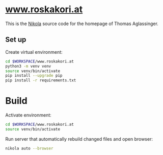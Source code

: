 # www.roskakori.at

This is the [Nikola](https://getnikola.com/) source code for the homepage of
Thomas Aglassinger.

## Set up

Create virtual environment:

```bash
cd $WORKSPACE/www.roskakori.at
python3 -m venv venv
source venv/bin/activate
pip install --upgrade pip
pip install -r requirements.txt
```

# Build

Activate environment:

```bash
cd $WORKSPACE/www.roskakori.at
source venv/bin/activate
```

Run server that automatically rebuild changed files and open browser:

```bash
nikola auto --browser
```
